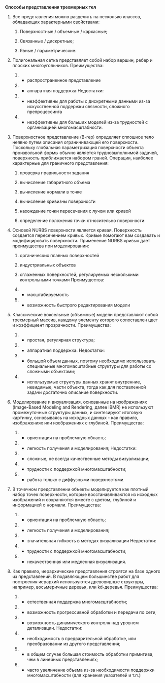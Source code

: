 **Способы представления трехмерных тел**

1.  Все представления можно разделить на несколько классов, обладающих характерными свойствами:

    1.  Поверхностные / объемные / каркасные;

    2.  Связанные / дискретные;

    3.  Явные / параметрические.

2.  Полигональная сетка представляет собой набор вершин, ребер и плоских многоугольников.
    Преимущества:
    1.  + распространенное представление

    2.  + аппаратная поддержка
    Недостатки:
    3.  - неэффективны для работы с дискретными данными из-за искусственной поддержки связности, сложного препроцессинга

    4.  - неэффективны для больших моделей из-за трудностей с организацией многомасштабности.

3.  Поверхностное представление (B-rep) определяет сплошное тело неявно путем описания ограничивающей его поверхности. Поскольку глобальная параметризация поверхности объекта произвольной формы обычно является трудновыполнимой задачей, поверхность приближается набором граней. Операции, наиболее характерные для граничного представления:

    1.  проверка правильности задания

    2.  вычисление габаритного объема

    3.  вычисление нормали в точке

    4.  вычисление кривизны поверхности

    5.  нахождение точки пересечения с лучом или кривой

    6.  определение положения точки относительно поверхности

4.  Основой NURBS поверхности является кривая. Поверхность создается пересечением кривых. Кривые помогают вам создавать и модифицировать поверхности. Применение NURBS кривых дает преимущества при моделировании:

    1.  органических плавных поверхностей

    2.  индустриальных объектов

    3.  сглаженных поверхностей, регулируемых несколькими контрольными точками
    Преимущества:
    4.  + масштабируемость

    5.  + возможность быстрого редактирования модели

5.  Классические воксельные (объемные) модели представляют собой трехмерный массив, каждому элементу которого сопоставлен цвет и коэффициент прозрачности.
    Преимущества:
    1.  + простая, регулярная структура;

    2.  + аппаратная поддержка.
    Недостатки:
    3.  - большой объем данных, поэтому необходимо использовать специальные многомасштабные структуры для работы со сложными объектами;

    4.  - используемые структуры данных хранят внутренние, невидимые, части объекта, тогда как для поставленной задачи достаточно описание поверхности.

6.  Моделирование и визуализация, основанные на изображениях (Image-Based Modeling and Rendering, далее IBMR) не используют промежуточные структуры данных, и синтезируют итоговую картинку, основываясь на исходных данных - как правило, изображениях или изображениях с глубиной.
    Преимущества:
    1.  + ориентация на проблемную область;

    2.  + легкость получения и моделирования;
    Недостатки:
    3.  - сложные, не всегда качественные методы визуализации;

    4.  - трудности с поддержкой многомасштабности;

    5.  - работа только с диффузными поверхностями.

7.  В точечном представлении объекты моделируется как плотный набор точек поверхности, которые восстанавливаются из исходных изображений и сохраняются вместе с цветом, глубиной и информацией о нормали.
    Преимущества:
    1.  + ориентация на проблемную область;

    2.  + легкость получения и моделирования;

    3.  + значительная гибкость в методах визуализации
    Недостатки:
    4.  - трудности с поддержкой многомасштабности;

    5.  - некачественная или медленная визуализация.

8.  Как правило, иерархические представления строятся на базе одного из представлений. В подавляющем большинстве работ для построения иерархий используются древовидные структуры, например, восьмеричные деревья, или kd-деревья.
    Преимущества:
    1.  + естественная поддержка многомасштабности;

    2.  + возможность прогрессивной обработки и передачи по сети;

    3.  + возможность динамического контроля над уровнем детализации.
    Недостатки:
    4.  - необходимость в предварительной обработке, или преобразовании из другого представления;

    5.  - в общем случае большая стоимость обработки примитива, чем в линейных представлениях;

    6.  - часто увеличение объема из-за необходимости поддержки многомасштабности (для хранения указателей и т.п.)
